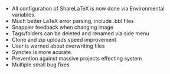 - All configuration of ShareLaTeX is now done via Environmental variables.
- Much better LaTeX error parsing, include .bbl files
- Snappier feedback when changing image
- Tags/folders can be deleted and renamed via side menu
- Clone and zip uploads speed improvement
- User is warned about overwriting files
- Synctex is more acurate. 
- Prevention against massive projects effecting system
- Multiple small bug fixes